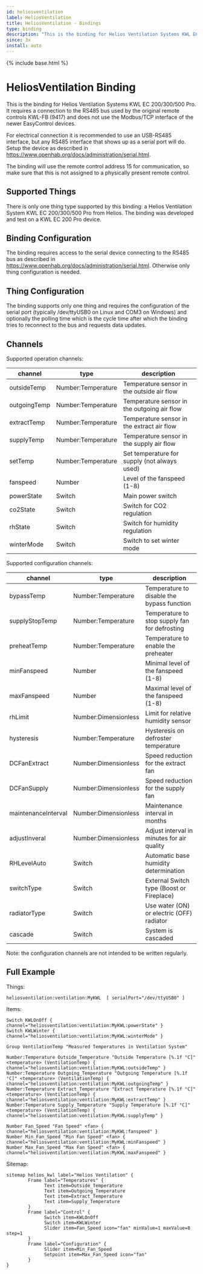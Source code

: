 ```yaml
---
id: heliosventilation
label: HeliosVentilation
title: HeliosVentilation - Bindings
type: binding
description: "This is the binding for Helios Ventilation Systems KWL EC 200/300/500 Pro."
since: 3x
install: auto
---
```


<!-- Attention authors: Do not edit directly. Please add your changes to the appropriate source repository -->

{% include base.html %}

# HeliosVentilation Binding

This is the binding for Helios Ventilation Systems KWL EC 200/300/500 Pro.
It requires a connection to the RS485 bus used by the original remote controls KWL-FB (9417) and does not use the Modbus/TCP interface of the newer EasyControl devices.

For electrical connection it is recommended to use an USB-RS485 interface, but any RS485 interface that shows up as a serial port will do.
Setup the device as described in https://www.openhab.org/docs/administration/serial.html.

The binding will use the remote control address 15 for communication, so make sure that this is not assigned to a physically present remote control.

## Supported Things

There is only one thing type supported by this binding: a Helios Ventilation System KWL EC 200/300/500 Pro from Helios.
The binding was developed and test on a KWL EC 200 Pro device.

## Binding Configuration

The binding requires access to the serial device connecting to the RS485 bus as described in https://www.openhab.org/docs/administration/serial.html.
Otherwise only thing configuration is needed.

## Thing Configuration

The binding supports only one thing and requires the configuration of the serial port (typically /dev/ttyUSB0 on Linux and COM3 on Windows) and optionally the polling time which is the cycle time after which the binding tries to reconnect to the bus and requests data updates.

## Channels

Supported operation channels:

| channel            | type                 | description                                   |
|--------------------|----------------------|-----------------------------------------------|
| outsideTemp        | Number:Temperature   | Temperature sensor in the outside air flow    |
| outgoingTemp       | Number:Temperature   | Temperature sensor in the outgoing air flow   |
| extractTemp        | Number:Temperature   | Temperature sensor in the extract air flow    |
| supplyTemp         | Number:Temperature   | Temperature sensor in the supply air flow     |
| setTemp            | Number:Temperature   | Set temperature for supply (not always used)  |
| fanspeed           | Number               | Level of the fanspeed (1-8)                   |
| powerState         | Switch               | Main power switch                             |
| co2State           | Switch               | Switch for CO2 regulation                     |
| rhState            | Switch               | Switch for humidity regulation                |
| winterMode         | Switch               | Switch to set winter mode                     |

Supported configuration channels:

| channel            | type                 | description                                   |
|--------------------|----------------------|-----------------------------------------------|
| bypassTemp         | Number:Temperature   | Temperature to disable the bypass function    |
| supplyStopTemp     | Number:Temperature   | Temperature to stop supply fan for defrosting |
| preheatTemp        | Number:Temperature   | Temperature to enable the preheater           |
| minFanspeed        | Number               | Minimal level of the fanspeed (1-8)           |
| maxFanspeed        | Number               | Maximal level of the fanspeed (1-8)           |
| rhLimit            | Number:Dimensionless | Limit for relative humidity sensor            |
| hysteresis         | Number:Temperature   | Hysteresis on defroster temperature           |
| DCFanExtract       | Number:Dimensionless | Speed reduction for the extract fan           |
| DCFanSupply        | Number:Dimensionless | Speed reduction for the supply fan            |
| maintenanceInterval| Number:Dimensionless | Maintenance interval in months                |
| adjustInveral      | Number:Dimensionless | Adjust interval in minutes for air quality    |
| RHLevelAuto        | Switch               | Automatic base humidity determination         |
| switchType         | Switch               | External Switch type (Boost or Fireplace)     |
| radiatorType       | Switch               | Use water (ON) or electric (OFF) radiator     |
| cascade            | Switch               | System is cascaded                            |

Note: the configuration channels are not intended to be written regularly.

## Full Example

Things:

```
heliosventilation:ventilation:MyKWL  [ serialPort="/dev/ttyUSB0" ]
```

Items:

```
Switch KWLOnOff { channel="heliosventilation:ventilation:MyKWL:powerState" }
Switch KWLWinter { channel="heliosventilation:ventilation:MyKWL:winterMode" }

Group VentilationTemp "Measured Temperatures in Ventilation System"

Number:Temperature Outside_Temperature "Outside Temperature [%.1f °C]" <temperature> (VentilationTemp) { channel="heliosventilation:ventilation:MyKWL:outsideTemp" }
Number:Temperature Outgoing_Temperature "Outgoing Temperature [%.1f °C]" <temperature> (VentilationTemp) { channel="heliosventilation:ventilation:MyKWL:outgoingTemp" }
Number:Temperature Extract_Temperature "Extract Temperature [%.1f °C]" <temperature> (VentilationTemp) { channel="heliosventilation:ventilation:MyKWL:extractTemp" }
Number:Temperature Supply_Temperature "Supply Temperature [%.1f °C]" <temperature> (VentilationTemp) { channel="heliosventilation:ventilation:MyKWL:supplyTemp" }

Number Fan_Speed "Fan Speed" <fan> { channel="heliosventilation:ventilation:MyKWL:fanspeed" }
Number Min_Fan_Speed "Min Fan Speed" <fan> { channel="heliosventilation:ventilation:MyKWL:minFanspeed" }
Number Max_Fan_Speed "Max Fan Speed" <fan> { channel="heliosventilation:ventilation:MyKWL:maxFanspeed" }

```

Sitemap:

```
sitemap helios_kwl label="Helios Ventilation" {
        Frame label="Temperatures" {
              Text item=Outside_Temperature
              Text item=Outgoing_Temperature
              Text item=Extract_Temperature
              Text item=Supply_Temperature
        }
        Frame label="Control" {
              Switch item=KWLOnOff
              Switch item=KWLWinter
              Slider item=Fan_Speed icon="fan" minValue=1 maxValue=8 step=1
        }
        Frame label="Configuration" {
              Slider item=Min_Fan_Speed
              Setpoint item=Max_Fan_Speed icon="fan"
        }
}
```
